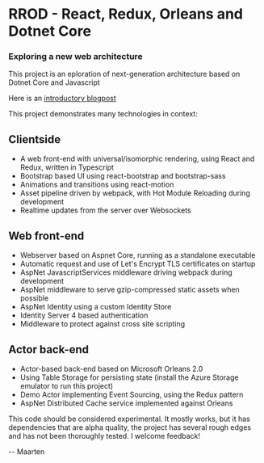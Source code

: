 # RROD - React, Redux, Orleans and Dotnet Core
### Exploring a new web architecture

This project is an eploration of next-generation architecture based on Dotnet Core and Javascript

Here is an [introductory blogpost](https://medium.com/@MaartenSikkema/exploring-a-new-web-architecture-with-react-redux-orleans-and-dotnet-core-95175be56535#.aq0ovjefc) 

This project demonstrates many technologies in context:

## Clientside
- A web front-end with universal/isomorphic rendering, using React and Redux, written in Typescript
- Bootstrap based UI using react-bootstrap and bootstrap-sass
- Animations and transitions using react-motion
- Asset pipeline driven by webpack, with Hot Module Reloading during development
- Realtime updates from the server over Websockets

## Web front-end
- Webserver based on Aspnet Core, running as a standalone executable
- Automatic request and use of Let's Encrypt TLS certificates on startup
- AspNet JavascriptServices middleware driving webpack during development
- AspNet middleware to serve gzip-compressed static assets when possible
- AspNet Identity using a custom Identity Store
- Identity Server 4 based authentication
- Middleware to protect against cross site scripting

## Actor back-end
- Actor-based back-end based on Microsoft Orleans 2.0
- Using Table Storage for persisting state (install the Azure Storage emulator to run this project)
- Demo Actor implementing Event Sourcing, using the Redux pattern
- AspNet Distributed Cache service implemented against Orleans

This code should be considered experimental. It mostly works, but it has dependencies that are alpha quality, 
the project has several rough edges and has not been thoroughly tested. I welcome feedback!

-- Maarten